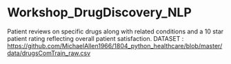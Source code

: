 # Workshop_DrugDiscovery_NLP
Patient reviews on specific drugs along with related conditions and a 10 star patient rating reflecting overall patient satisfaction.
DATASET : https://github.com/MichaelAllen1966/1804_python_healthcare/blob/master/data/drugsComTrain_raw.csv
